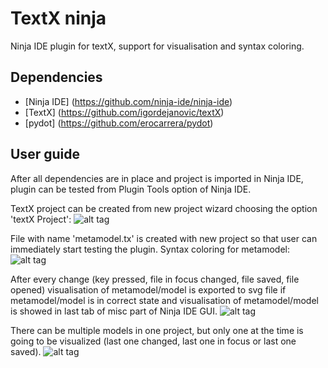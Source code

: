 # **TextX ninja**

Ninja IDE plugin for textX, support for visualisation and syntax coloring.

## **Dependencies**

- [Ninja IDE] (https://github.com/ninja-ide/ninja-ide)
- [TextX] (https://github.com/igordejanovic/textX)
- [pydot] (https://github.com/erocarrera/pydot)

## **User guide**

After all dependencies are in place and project is imported in Ninja IDE, 
plugin can be tested from Plugin Tools option of Ninja IDE.

TextX project can be created from new project wizard choosing the option 'textX Project':
![alt tag](https://raw.githubusercontent.com/masatalovic/textX-ninja/master/art/new_project.png)

File with name 'metamodel.tx' is created with new project so that user can immediately start testing the plugin.
Syntax coloring for metamodel:
![alt tag](https://raw.githubusercontent.com/masatalovic/textX-ninja/master/art/metamodel.png)

After every change (key pressed, file in focus changed, file saved, file opened) visualisation of metamodel/model is exported to svg file 
if metamodel/model is in correct state and visualisation of metamodel/model is showed 
in last tab of misc part of Ninja IDE GUI.
![alt tag](https://raw.githubusercontent.com/masatalovic/textX-ninja/master/art/metamodel_svg.png)

There can be multiple models in one project, but only one at the time is going to be visualized
(last one changed, last one in focus or last one saved).
![alt tag](https://raw.githubusercontent.com/masatalovic/textX-ninja/master/art/model_svg.png)


